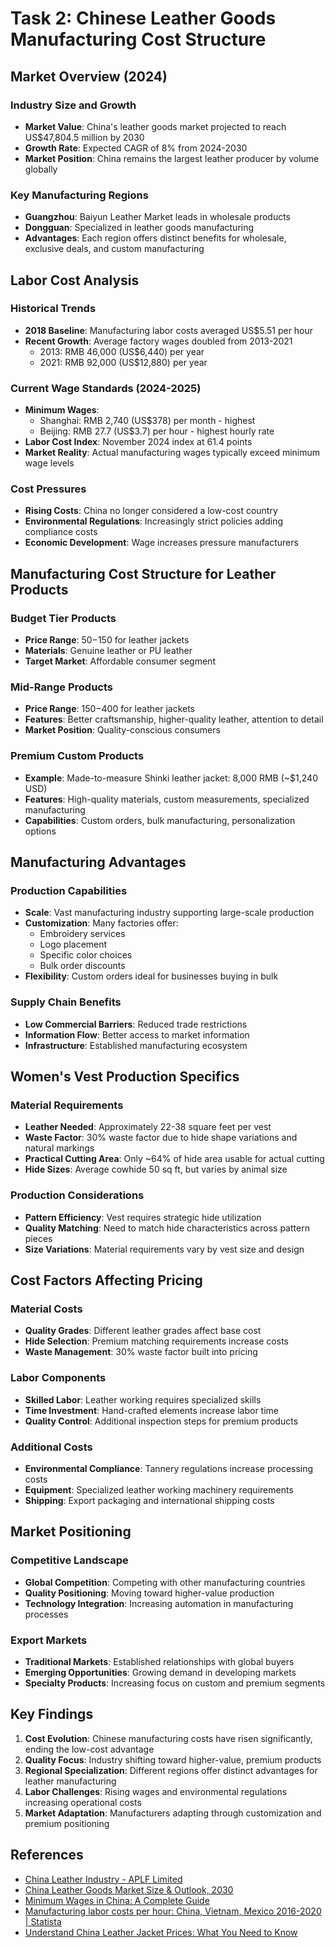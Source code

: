 # Task 2: Chinese Leather Goods Manufacturing Cost Structure

## Market Overview (2024)

### Industry Size and Growth
- **Market Value**: China's leather goods market projected to reach US$47,804.5 million by 2030
- **Growth Rate**: Expected CAGR of 8% from 2024-2030
- **Market Position**: China remains the largest leather producer by volume globally

### Key Manufacturing Regions
- **Guangzhou**: Baiyun Leather Market leads in wholesale products
- **Dongguan**: Specialized in leather goods manufacturing
- **Advantages**: Each region offers distinct benefits for wholesale, exclusive deals, and custom manufacturing

## Labor Cost Analysis

### Historical Trends
- **2018 Baseline**: Manufacturing labor costs averaged US$5.51 per hour
- **Recent Growth**: Average factory wages doubled from 2013-2021
  - 2013: RMB 46,000 (US$6,440) per year
  - 2021: RMB 92,000 (US$12,880) per year

### Current Wage Standards (2024-2025)
- **Minimum Wages**:
  - Shanghai: RMB 2,740 (US$378) per month - highest
  - Beijing: RMB 27.7 (US$3.7) per hour - highest hourly rate
- **Labor Cost Index**: November 2024 index at 61.4 points
- **Market Reality**: Actual manufacturing wages typically exceed minimum wage levels

### Cost Pressures
- **Rising Costs**: China no longer considered a low-cost country
- **Environmental Regulations**: Increasingly strict policies adding compliance costs
- **Economic Development**: Wage increases pressure manufacturers

## Manufacturing Cost Structure for Leather Products

### Budget Tier Products
- **Price Range**: $50-$150 for leather jackets
- **Materials**: Genuine leather or PU leather
- **Target Market**: Affordable consumer segment

### Mid-Range Products
- **Price Range**: $150-$400 for leather jackets
- **Features**: Better craftsmanship, higher-quality leather, attention to detail
- **Market Position**: Quality-conscious consumers

### Premium Custom Products
- **Example**: Made-to-measure Shinki leather jacket: 8,000 RMB (~$1,240 USD)
- **Features**: High-quality materials, custom measurements, specialized manufacturing
- **Capabilities**: Custom orders, bulk manufacturing, personalization options

## Manufacturing Advantages

### Production Capabilities
- **Scale**: Vast manufacturing industry supporting large-scale production
- **Customization**: Many factories offer:
  - Embroidery services
  - Logo placement
  - Specific color choices
  - Bulk order discounts
- **Flexibility**: Custom orders ideal for businesses buying in bulk

### Supply Chain Benefits
- **Low Commercial Barriers**: Reduced trade restrictions
- **Information Flow**: Better access to market information
- **Infrastructure**: Established manufacturing ecosystem

## Women's Vest Production Specifics

### Material Requirements
- **Leather Needed**: Approximately 22-38 square feet per vest
- **Waste Factor**: 30% waste factor due to hide shape variations and natural markings
- **Practical Cutting Area**: Only ~64% of hide area usable for actual cutting
- **Hide Sizes**: Average cowhide 50 sq ft, but varies by animal size

### Production Considerations
- **Pattern Efficiency**: Vest requires strategic hide utilization
- **Quality Matching**: Need to match hide characteristics across pattern pieces
- **Size Variations**: Material requirements vary by vest size and design

## Cost Factors Affecting Pricing

### Material Costs
- **Quality Grades**: Different leather grades affect base cost
- **Hide Selection**: Premium matching requirements increase costs
- **Waste Management**: 30% waste factor built into pricing

### Labor Components
- **Skilled Labor**: Leather working requires specialized skills
- **Time Investment**: Hand-crafted elements increase labor time
- **Quality Control**: Additional inspection steps for premium products

### Additional Costs
- **Environmental Compliance**: Tannery regulations increase processing costs
- **Equipment**: Specialized leather working machinery requirements
- **Shipping**: Export packaging and international shipping costs

## Market Positioning

### Competitive Landscape
- **Global Competition**: Competing with other manufacturing countries
- **Quality Positioning**: Moving toward higher-value production
- **Technology Integration**: Increasing automation in manufacturing processes

### Export Markets
- **Traditional Markets**: Established relationships with global buyers
- **Emerging Opportunities**: Growing demand in developing markets
- **Specialty Products**: Increasing focus on custom and premium segments

## Key Findings

1. **Cost Evolution**: Chinese manufacturing costs have risen significantly, ending the low-cost advantage
2. **Quality Focus**: Industry shifting toward higher-value, premium products
3. **Regional Specialization**: Different regions offer distinct advantages for leather manufacturing
4. **Labor Challenges**: Rising wages and environmental regulations increasing operational costs
5. **Market Adaptation**: Manufacturers adapting through customization and premium positioning

## References

- [China Leather Industry - APLF Limited](https://www.aplf.com/2024/03/20/china-leather-industry/)
- [China Leather Goods Market Size & Outlook, 2030](https://www.grandviewresearch.com/horizon/outlook/leather-goods-market/china)
- [Minimum Wages in China: A Complete Guide](https://www.china-briefing.com/news/minimum-wages-china/)
- [Manufacturing labor costs per hour: China, Vietnam, Mexico 2016-2020 | Statista](https://www.statista.com/statistics/744071/manufacturing-labor-costs-per-hour-china-vietnam-mexico/)
- [Understand China Leather Jacket Prices: What You Need to Know](https://www.fortune-forest.com/blog/understand-china-leather-jacket-prices--what-you-need-to-know)